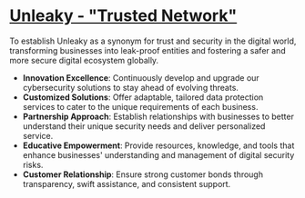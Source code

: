 # [Unleaky - "Trusted Network"](http://www.unleaky.com)

To establish Unleaky as a synonym for trust and security in the digital world, transforming businesses into leak-proof entities and fostering a safer and more secure digital ecosystem globally.

+ **Innovation Excellence**: Continuously develop and upgrade our cybersecurity solutions to stay ahead of evolving threats. 
+ **Customized Solutions**: Offer adaptable, tailored data protection services to cater to the unique requirements of each business. 
+ **Partnership Approach**: Establish relationships with businesses to better understand their unique security needs and deliver personalized service.
+ **Educative Empowerment**: Provide resources, knowledge, and tools that enhance businesses' understanding and management of digital security risks.
+ **Customer Relationship**: Ensure strong customer bonds through transparency, swift assistance, and consistent support.

